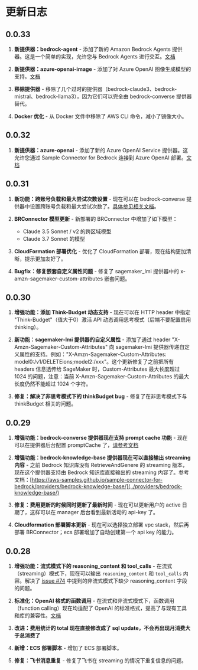 # 更新日志

## 0.0.33

1. **新提供器：bedrock-agent** - 添加了新的 Amazon Bedrock Agents 提供器。这是一个简单的实现，允许您与 Bedrock Agents 进行交互。[文档](../providers/bedrock-agent/)

2. **新提供器：azure-openai-image** - 添加了对 Azure OpenAI 图像生成模型的支持。[文档](../providers/azure-openai-image/)

3. **移除提供器** - 移除了几个过时的提供器（bedrock-claude3、bedrock-mistral、bedrock-llama3），因为它们可以完全由 bedrock-converse 提供器替代。

4. **Docker 优化** - 从 Docker 文件中移除了 AWS CLI 命令，减小了镜像大小。

## 0.0.32

1. **新提供器：azure-openai** - 添加了新的 Azure OpenAI Service 提供器。这允许您通过 Sample Connector for Bedrock 连接到 Azure OpenAI 部署。[文档](../providers/azure-openai/)

## 0.0.31

1. **新功能：跨账号负载和最大尝试次数设置** - 现在可以在 bedrock-converse 提供器中设置跨账号负载和最大尝试次数了。[具体参见相关文档](../providers/bedrock-converse/)。

2. **BRConnector 模型更新** - 新部署的 BRConnector 中增加了如下模型：
   - Claude 3.5 Sonnet / v2 的跨区域模型
   - Claude 3.7 Sonnet 的模型

3. **CloudFormation 部署优化** - 优化了 CloudFormation 部署，现在结构更加清晰，提示更加友好了。

4. **Bugfix：修复嵌套自定义属性问题** - 修复了 sagemaker_lmi 提供器中的 x-amzn-sagemaker-custom-attributes 嵌套问题。

## 0.0.30

1. **增强功能：添加 Think-Budget 动态支持** - 现在可以在 HTTP header 中指定 "Think-Budget"（值大于0）激活 API 动态调用思考模式（后端不要配置启用 thinking）。

2. **新功能：sagemaker-lmi 提供器的自定义属性** - 添加了通过 header "X-Amzn-Sagemaker-Custom-Attributes" 向 sagemaker-lmi 提供器传递自定义属性的支持。例如："X-Amzn-Sagemaker-Custom-Attributes: model0:/v1/DELETEions;model2:/xxx"。这个更新修复了之前把所有 headers 信息透传给 SageMaker 时，Custom-Attributes 最大长度超过 1024 的问题，注意：当前 X-Amzn-Sagemaker-Custom-Attributes 的最大长度仍然不能超过 1024 个字符。

3. **修复：解决了非思考模式下的 thinkBudget bug** - 修复了在非思考模式下与 thinkBudget 相关的问题。

## 0.0.29

1. **增强功能：bedrock-converse 提供器现在支持 prompt cache 功能** - 现在可以在提供器后台配置 promptCache 了，[请参考文档](../providers/bedrock-converse/)

2. **增强功能：bedrock-knowledge-base 提供器现在可以直接输出 streaming 内容** - 之前 Bedrock 知识库没有 RetrieveAndGenere 的 streaming 版本，现在这个提供器支持由 Bedrock 知识库直接输出的 streaming 内容了。参考文档：[https://aws-samples.github.io/sample-connector-for-bedrock/providers/bedrock-knowledge-base/](../providers/bedrock-knowledge-base/)

3. **修复：费用更新的时候同时更新了最新时间** - 现在可以更新用户的 active 日期了，这样可以在 manager 后台看到最新活动的 api-key 了。

4. **Cloudformation 部署脚本更新** - 现在可以选择独立部署 vpc stack，然后再部署 BRConnector；ecs 部署增加了自动创建第一个 api key 的能力。

## 0.0.28

1. **增强功能：流式模式下的 reasoning_content 和 tool_calls** - 在流式（streaming）模式下，现在可以输出 `reasoning_content` 和 `tool_calls` 内容。解决了 [issue #74](https://github.com/aws-samples/sample-connector-for-bedrock/issues/74) 中提到的非流式模式下缺少 reasoning_content 字段的问题。

2. **标准化：OpenAI 格式的函数调用** - 在流式和非流式模式下，函数调用（function calling）现在均适配了 OpenAI 的标准格式，提高了与现有工具和库的兼容性。[文档](../user-manual/apis/#function-calling-tool-use)

3. **改进：费用统计的 total 现在直接修改成了 sql update，不会再出现月消费大于总消费了**

4. **新增：ECS 部署脚本** - 增加了 ECS 部署脚本。

5. **修复：飞书消息重复** - 修复了飞书在 streaming 的情况下重复信息的问题。
